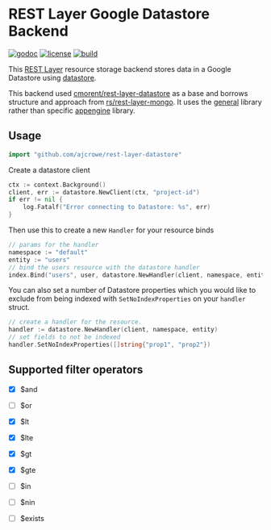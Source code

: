 # REST Layer Google Datastore Backend

[![godoc](http://img.shields.io/badge/godoc-reference-blue.svg?style=flat)](https://godoc.org/github.com/ajcrowe/rest-layer-datastore) [![license](http://img.shields.io/badge/license-MIT-red.svg?style=flat)](https://raw.githubusercontent.com/ajcrowe/rest-layer-datastore/master/LICENSE) [![build](https://img.shields.io/travis/ajcrowe/rest-layer-datastore.svg?style=flat)](https://travis-ci.org/ajcrowe/rest-layer-datastore)

This [REST Layer](https://github.com/rs/rest-layer) resource storage backend stores data in a Google Datastore using [datastore](https://godoc.org/cloud.google.com/go/datastore).

This backend used [cmorent/rest-layer-datastore](https://github.com/cmorent/rest-layer-datastore) as a base and borrows structure and approach from [rs/rest-layer-mongo](https://github.com/rs/rest-layer-mongo). It uses the [general](https://godoc.org/cloud.google.com/go/datastore) library rather than specific [appengine](https://google.golang.org/appengine/datastore) library.

## Usage

```go
import "github.com/ajcrowe/rest-layer-datastore"
```

Create a datastore client

```go
ctx := context.Background()
client, err := datastore.NewClient(ctx, "project-id")
if err != nil {
	log.Fatalf("Error connecting to Datastore: %s", err)
}
```

Then use this to create a new `Handler` for your resource binds

```go
// params for the handler
namespace := "default"
entity := "users"
// bind the users resource with the datastore handler
index.Bind("users", user, datastore.NewHandler(client, namespace, entity), resource.Default)
```

You can also set a number of Datastore properties which you would like to exclude from being indexed with `SetNoIndexProperties` on your `handler` struct.

```go
// create a handler for the resource.
handler := datastore.NewHandler(client, namespace, entity)
// set fields to not be indexed
handler.SetNoIndexProperties([]string{"prop1", "prop2"})
```

## Supported filter operators

- [x] $and
- [ ] $or
- [x] $lt
- [x] $lte
- [x] $gt
- [x] $gte
- [ ] $in
- [ ] $nin
- [ ] $exists

